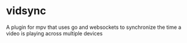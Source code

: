 # vidsync
A plugin for mpv that uses go and websockets to synchronize the time a video is playing across multiple devices
